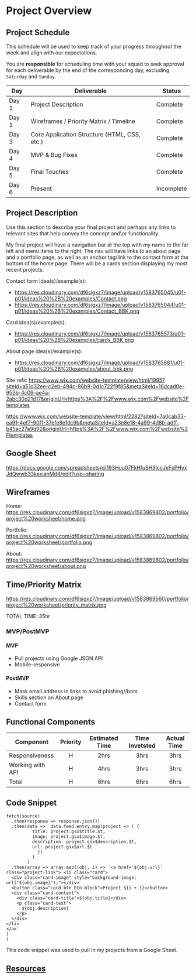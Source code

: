 # Project Overview

## Project Schedule

This schedule will be used to keep track of your progress throughout the week and align with our expectations.  

You are **responsible** for scheduling time with your squad to seek approval for each deliverable by the end of the corresponding day, excluding `Saturday` and `Sunday`.

|  Day | Deliverable | Status
|---|---| ---|
|Day 1| Project Description | Complete
|Day 1| Wireframes / Priority Matrix / Timeline | Complete
|Day 3| Core Application Structure (HTML, CSS, etc.) | Complete
|Day 4| MVP & Bug Fixes | Complete
|Day 5| Final Touches | Complete
|Day 6| Present | Incomplete


## Project Description

Use this section to describe your final project and perhaps any links to relevant sites that help convey the concept and\or functionality.

My final project will have a navigation bar at the top with my name to the far left and menu items to the right. The nav will have links to an about page and a portfolio page, as well as an anchor tag/link to the contact form at the bottom of the home page. There will be a cards section displaying my most recent projects.

Contact form idea(s)/example(s):
- https://res.cloudinary.com/df6sigxz7/image/upload/v1583765045/u01-p01/ideas%20%2B%20examples/Contact.png
- https://res.cloudinary.com/df6sigxz7/image/upload/v1583765044/u01-p01/ideas%20%2B%20examples/Contact_BBK.png

Card idea(s)/example(s):
- https://res.cloudinary.com/df6sigxz7/image/upload/v1583765573/u01-p01/ideas%20%2B%20examples/cards_BBK.png

About page idea(s)/example(s):
- https://res.cloudinary.com/df6sigxz7/image/upload/v1583765881/u01-p01/ideas%20%2B%20examples/about_bbk.png

Site refs:
https://www.wix.com/website-template/view/html/1995?siteId=a51d32ee-c2eb-494c-86b9-0d1c722f9f85&metaSiteId=16dcad0e-953b-4c09-ae4a-2abc30d21d17&originUrl=https%3A%2F%2Fwww.wix.com%2Fwebsite%2Ftemplates

https://www.wix.com/website-template/view/html/2282?siteId=7a0cab33-ea91-4ef7-90f1-37efe8e1dc9b&metaSiteId=a23e8e18-4a99-4d8b-adff-b45ac27a9d92&originUrl=https%3A%2F%2Fwww.wix.com%2Fwebsite%2Ftemplates

## Google Sheet

https://docs.google.com/spreadsheets/d/193Hou07FkHfuSH9IccJxFxPHvxJdQwwb33kaxianMd4/edit?usp=sharing

## Wireframes

Home: https://res.cloudinary.com/df6sigxz7/image/upload/v1583869802/portfolio/project%20worksheet/home.png

Portfolio: https://res.cloudinary.com/df6sigxz7/image/upload/v1583869802/portfolio/project%20worksheet/portfolio.png

About: https://res.cloudinary.com/df6sigxz7/image/upload/v1583869802/portfolio/project%20worksheet/about.png

## Time/Priority Matrix 

https://res.cloudinary.com/df6sigxz7/image/upload/v1583869560/portfolio/project%20worksheet/priority_matrix.png

TOTAL TIME: 35hr

### MVP/PostMVP

#### MVP

- Pull projects using Google JSON API
- Mobile-responsive

#### PostMVP 

- Mask email address in links to avoid phishing//bots
- Skills section on About page
- Contact form

## Functional Components

| Component | Priority | Estimated Time | Time Invetsted | Actual Time |
| --- | :---: |  :---: | :---: | :---: |
| Responsiveness | H | 2hrs| 3hrs | 3hrs |
| Working with API | H | 4hrs| 3hrs | 3hrs |
| Total | H | 6hrs| 6hrs | 6hrs |

## Code Snippet

```
fetch(source)
  .then(response => response.json()) 
  .then(data =>  data.feed.entry.map(project => ( {
          title: project.gsx$title.$t,
          image: project.gsx$image.$t,
          description: project.gsx$description.$t,
          url: project.gsx$url.$t
            })
          )
        )
  .then(array => array.map((obj, i) => `<a href='${obj.url}' class="project-link"> <li class="card">
  <div class="card-image" style="background-image: url('${obj.image}');"></div>
  <button class="card-btn btn-block">Project ${i + 1}</button>
  <div class="card-content">
    <div class="card-title">${obj.title}</div>
    <p class="card-text">
      ${obj.description}
    </p>
  </div>
</li>
</a>`
)
)
```

This code snippet was used to pull in my projects from a Google Sheet.

## [Resources](/resources.md)